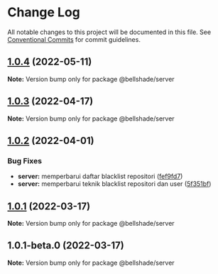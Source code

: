 # Change Log

All notable changes to this project will be documented in this file.
See [Conventional Commits](https://conventionalcommits.org) for commit guidelines.

## [1.0.4](https://github.com/bellshade/bellshade-monorepo/compare/@bellshade/server@1.0.3...@bellshade/server@1.0.4) (2022-05-11)

**Note:** Version bump only for package @bellshade/server

## [1.0.3](https://github.com/bellshade/bellshade-monorepo/compare/@bellshade/server@1.0.2...@bellshade/server@1.0.3) (2022-04-17)

**Note:** Version bump only for package @bellshade/server

## [1.0.2](https://github.com/bellshade/bellshade-monorepo/compare/@bellshade/server@1.0.1...@bellshade/server@1.0.2) (2022-04-01)

### Bug Fixes

- **server:** memperbarui daftar blacklist repositori ([fef9fd7](https://github.com/bellshade/bellshade-monorepo/commit/fef9fd763baedd175387b04a9e73557396f5b92d))
- **server:** memperbarui teknik blacklist repositori dan user ([5f351bf](https://github.com/bellshade/bellshade-monorepo/commit/5f351bfda5f0771b07e9c21105052b2717e5cdeb))

## [1.0.1](https://github.com/bellshade/bellshade-monorepo/compare/@bellshade/server@1.0.1-beta.0...@bellshade/server@1.0.1) (2022-03-17)

**Note:** Version bump only for package @bellshade/server

## 1.0.1-beta.0 (2022-03-17)

**Note:** Version bump only for package @bellshade/server
